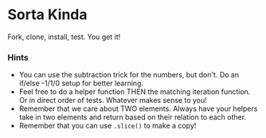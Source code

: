# Sorta Kinda

Fork, clone, install, test. You get it!


### Hints

* You can use the subtraction trick for the numbers, but don't. Do an if/else -1/1/0 setup for better learning.
* Feel free to do a helper function THEN the matching iteration function. Or in direct order of tests. Whatever makes sense to you!
* Remember that we care about TWO elements. Always have your helpers take in two elements and return based on their relation to each other.
* Remember that you can use `.slice()` to make a copy!
